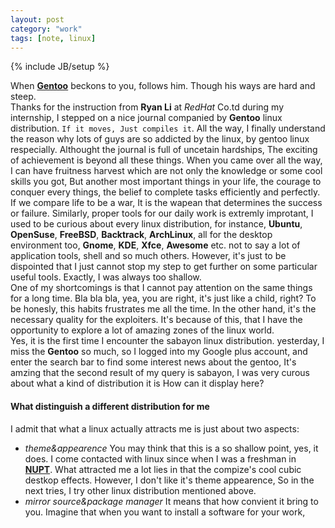 ```yaml
---
layout: post
category: "work"
tags: [note, linux]
---
```

{% include JB/setup %}

When [**Gentoo**](http://www.gentoo.org) beckons to you, follows him. Though his ways are hard and steep.   
Thanks for the instruction from **Ryan Li** at *RedHat* Co.td during my internship, I stepped on a nice 
journal companied by **Gentoo** linux distribution. `If it moves, Just compiles it`. All the way, I finally understand the reason
why lots of guys are so addicted by the linux, by gentoo linux respecially. Althought the journal is full of uncetain hardships, The exciting 
of achievement is beyond all these things. When you came over all the way, I can have fruitness harvest which are not only the knowledge or 
some cool skills you got, But another most important things in your life,  the courage to conquer every things, the belief to complete tasks 
efficiently and perfectly. If we compare life to be a war, It is the wapean that determines the success or failure. Similarly, proper tools 
for our daily work is extremly improtant, I used to be curious about every linux distribution, for instance, **Ubuntu**, **OpenSuse**, 
**FreeBSD**, **Backtrack**, **ArchLinux**, all for the desktop environment too, **Gnome**, **KDE**, **Xfce**, **Awesome** etc. not to say a 
lot of application tools, shell and so much others. However, it's just to be dispointed that I just cannot stop my step to get further on some 
particular useful tools. Exactly, I was always too shallow.   
One of my shortcomings is that I cannot pay attention on the same things for a long time. Bla bla bla, yea, you are right, it's just like a 
child, right? To be honesly, this habits frustrates me all the time. In the other hand, it's the necessary quality for the exploiters. It's 
because of this, that I have the opportunity to explore a lot of amazing zones of the linux world.  
Yes, it is the first time I encounter the sabayon linux distribution. yesterday, I miss the **Gentoo** so much, so I logged into my Google 
plus account, and enter the search bar to find some interest news about the gentoo, It's amzing that the second result of my query is sabayon, 
I was very curous about what a kind of distribution it is How can it display here?

#### What distinguish a different distribution for me ####
I admit that what a linux actually attracts me is just about two aspects:
- *theme&appearence* You may think that this is a so shallow point, yes, it does. I come contacted with linux since when I was a freshman in 
[**NUPT**](www.njupt.edu.cn). What attracted me a lot lies in that the compize's cool cubic destkop effects. However, I don't like it's theme 
appearence, So in the next tries, I try other linux distribution mentioned above.
- *mirror source&package manager* It means that how convient it bring to you. Imagine that when you want to install a software for your work,  
